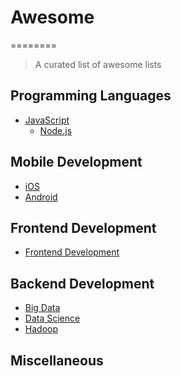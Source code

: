 # Awesome
========

> A curated list of awesome lists

## Programming Languages
- [JavaScript](https://github.com/sorrycc/awesome-javascript)
    - [Node.js](https://github.com/sindresorhus/awesome-nodejs)

## Mobile Development

- [iOS](https://github.com/vsouza/awesome-ios)
- [Android](https://github.com/JStumpp/awesome-android)
 
## Frontend Development

- [Frontend Development](https://github.com/dypsilon/frontend-dev-bookmarks)

## Backend Development

- [Big Data](https://github.com/onurakpolat/awesome-bigdata)
- [Data Science](https://github.com/okulbilisim/awesome-datascience)
- [Hadoop](https://github.com/youngwookim/awesome-hadoop)

## Miscellaneous
